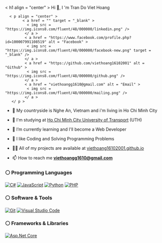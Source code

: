 < h1 align = "center" > Hi 👋, I 'm Tran Do Viet Hoang</h1>

      < p align = "center" >
            < a href = "" target = "_blank" >
              < img src = "https://img.icons8.com/fluent/48/000000/linkedin.png" />
             </ a >
             < a href = "https://www.facebook.com/profile.php?id=100007991108519" alt = "Facebook" >
              < img src = "https://img.icons8.com/fluent/48/000000/facebook-new.png" target = "_blank" />
             </ a >
             < a href = "https://github.com/viethoang16102001" alt = "Github" >
              < img src = "https://img.icons8.com/fluent/48/000000/github.png" />
             </ a >
             < a href = "viethoangg1610@gmail.com" alt = "Email" >
              < img src = "https://img.icons8.com/fluent/48/000000/mailing.png" />
             </ a >
       </ p >

- 💒 My countryside is Nghe An, Vietnam and i'm living in Ho Chi Minh City
   
- 🏦 I'm studying at [Ho Chi Minh City University of Transport](https://ut.edu.vn/) (UTH)

- 🌱 I’m currently learning and I'll become a Web Developer

- 📝 I like Coding and Solving Programming Problems
   
- 👨‍💻 All of my projects are available at <a href="https://github.com/viethoang16102001?tab=repositories">viethoang16102001.github.io</a>

- 📫 How to reach me **viethoangg1610@gmail.com**

 ### ⚪️ Programming Languages

<p align="left">
  <a href="https://docs.microsoft.com/en-us/dotnet/csharp/" target="_blank"> <img alt="C#" src="https://img.shields.io/badge/CSharp-000000?logo=csharp&logoColor=dark"></a>
  <a href="https://www.javascript.com/" target="_blank"> <img alt="JavaScript" src="https://img.shields.io/badge/JavaScript-F7DF1E?logo=javascript&logoColor=black"></a>
  <a href="https://www.python.org" target="_blank"><img alt="Python" src="https://img.shields.io/badge/Python%20-%2314354C.svg?logo=python&logoColor=white"></a>
  <a href="https://www.php.net/"><img alt="PHP" src="https://img.shields.io/badge/PHP-%23777BB4.svg?logo=php&logoColor=white"/></a>
</p>
   
 ### ⚪️ Software & Tools
 
<p>
    <a href="https://git-scm.com/"><img alt="Git" src="https://img.shields.io/badge/Git%20-%23F05033.svg?logo=git&logoColor=white"></a>
    <a href="https://code.visualstudio.com/"><img alt="Visual Studio Code" src="https://img.shields.io/badge/Visual%20Studio%20Code-0078d7.svg?logo=visual-studio-code&logoColor=white"></a>
</p>
   </div>
 
 ### ⚪️ Frameworks & Libraries
 
 <p align="left">
  <a href=""><img alt="Asp.Net Core" src="https://img.shields.io/badge/Asp.Net%20Core-512BD4?logo=.net&logoColor=white"/></a
</p>
